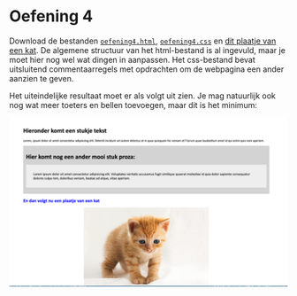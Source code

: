 # Oefening 4

Download de bestanden [`oefening4.html`](../bestanden/oefening4.html), [`oefening4.css`](../bestanden/oefening4.css) en [dit plaatje van een kat](../bestanden/kat.jpeg). De algemene structuur van het html-bestand is al ingevuld, maar je moet hier nog wel wat dingen in aanpassen. Het css-bestand bevat uitsluitend commentaarregels met opdrachten om de webpagina een ander aanzien te geven.

Het uiteindelijke resultaat moet er als volgt uit zien. Je mag natuurlijk ook nog wat meer toeters en bellen toevoegen, maar dit is het minimum:

![Voorbeeld van het eindresultaat](imgs/oefening4.png)

